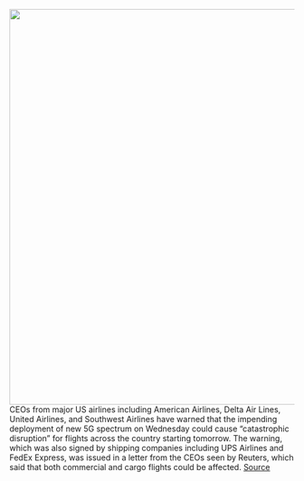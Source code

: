 <img src='https://cdn.vox-cdn.com/thumbor/sPAhB5j4yLHXC_fXmhDiHx5x4OM=/0x0:5268x3511/1200x800/filters:focal(2213x1335:3055x2177)/cdn.vox-cdn.com/uploads/chorus_image/image/70402434/1237621702.5.jpg' width='700px' /><br/>
CEOs from major US airlines including American Airlines, Delta Air Lines, United Airlines, and Southwest Airlines have warned that the impending deployment of new 5G spectrum on Wednesday could cause “catastrophic disruption” for flights across the country starting tomorrow. The warning, which was also signed by shipping companies including UPS Airlines and FedEx Express, was issued in a letter from the CEOs seen by Reuters, which said that both commercial and cargo flights could be affected.
<a href='https://www.theverge.com/2022/1/18/22889141/us-airlines-united-american-delta-5g-c-band-disruption-radar-altimeter'> Source <a/>